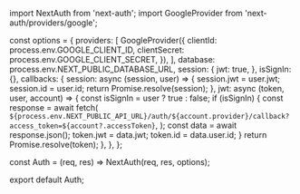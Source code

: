 import NextAuth from 'next-auth';
import GoogleProvider from 'next-auth/providers/google';

const options = {
  providers: [
    GoogleProvider({
      clientId: process.env.GOOGLE_CLIENT_ID,
      clientSecret: process.env.GOOGLE_CLIENT_SECRET,
    }),
  ],
  database: process.env.NEXT_PUBLIC_DATABASE_URL,
  session: {
    jwt: true,
  },
  isSignIn: {},
  callbacks: {
    session: async (session, user) => {
      session.jwt = user.jwt;
      session.id = user.id;
      return Promise.resolve(session);
    },
    jwt: async (token, user, account) => {
      const isSignIn = user ? true : false;
      if (isSignIn) {
        const response = await fetch(
          `${process.env.NEXT_PUBLIC_API_URL}/auth/${account.provider}/callback?access_token=${account?.accessToken}`,
        );
        const data = await response.json();
        token.jwt = data.jwt;
        token.id = data.user.id;
      }
      return Promise.resolve(token);
    },
  },
};

const Auth = (req, res) => NextAuth(req, res, options);

export default Auth;
